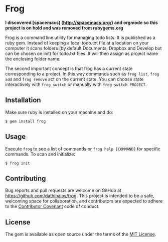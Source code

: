 # Frog

**I discovered [spacemacs] (http://spacemacs.org/) and orgmode so this project is on hold and was removed from rubygems.org**

Frog is a command line utility for managing todo lists. It is published as a ruby gem. Instead of keeping a local todo.txt file at a location on your computer it scans folders (by default Documents, Dropbox and Develop but can be chosen on init) for todo.txt files. It will then assign as project name the enclosing folder name.

The second important concept is that frog has a current state corresponding to a project. In this way commands such as `frog list`, `frog add` and `frog remove` act on the current state. You can choose state interactively with `frog switch` or manually with `frog switch PROJECT`.

## Installation

Make sure ruby is installed on your machine and do:

    $ gem install frog

## Usage

Execute `frog` to see a list of commands or `frog help [COMMAND]` for specific commands. To scan and initialize:

    $ frog init


## Contributing

Bug reports and pull requests are welcome on GitHub at https://github.com/dathinaios/frog. This project is intended to be a safe, welcoming space for collaboration, and contributors are expected to adhere to the [Contributor Covenant](http://contributor-covenant.org) code of conduct.


## License

The gem is available as open source under the terms of the [MIT License](http://opensource.org/licenses/MIT).

